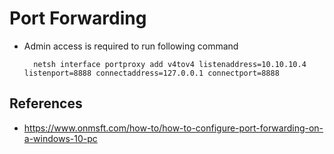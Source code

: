 # Port Forwarding

* Admin access is required to run following command

        netsh interface portproxy add v4tov4 listenaddress=10.10.10.4 listenport=8888 connectaddress=127.0.0.1 connectport=8888

## References

* https://www.onmsft.com/how-to/how-to-configure-port-forwarding-on-a-windows-10-pc
